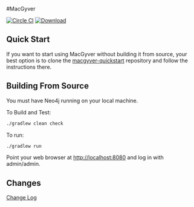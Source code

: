 #MacGyver


[![Circle CI](https://circleci.com/gh/LendingClub/macgyver.svg?style=svg)](https://circleci.com/gh/LendingClub/macgyver) [ ![Download](https://api.bintray.com/packages/robschoening/io-macgyver/io-macgyver/images/download.png) ](https://bintray.com/robschoening/io-macgyver/io-macgyver/_latestVersion)

##  Quick Start

If you want to start using MacGyver without building it from source, 
your best option is to clone the [macgyver-quickstart](https://github.com/if6was9/macgyver-quickstart/blob/master/README.md) repository and follow the instructions there.


## Building From Source

You must have Neo4j running on your local machine.

To Build and Test:

```bash
./gradlew clean check
```

To run:
```bash
./gradlew run
````

Point your web browser at [http://localhost:8080](http://localhost:8080) and log in with admin/admin.

## Changes

[Change Log](CHANGELOG.md)
